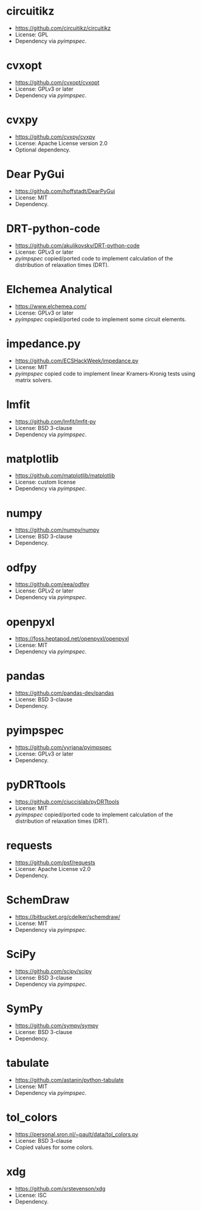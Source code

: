 # circuitikz
- https://github.com/circuitikz/circuitikz
- License: GPL
- Dependency via _pyimpspec_.

# cvxopt
- https://github.com/cvxopt/cvxopt
- License: GPLv3 or later
- Dependency via _pyimpspec_.

# cvxpy
- https://github.com/cvxpy/cvxpy
- License: Apache License version 2.0
- Optional dependency.

# Dear PyGui
- https://github.com/hoffstadt/DearPyGui
- License: MIT
- Dependency.

# DRT-python-code
- https://github.com/akulikovsky/DRT-python-code
- License: GPLv3 or later
- _pyimpspec_ copied/ported code to implement calculation of the distribution of relaxation times (DRT).

# Elchemea Analytical
- https://www.elchemea.com/
- License: GPLv3 or later
- _pyimpspec_ copied/ported code to implement some circuit elements.

# impedance.py
- https://github.com/ECSHackWeek/impedance.py
- License: MIT
- _pyimpspec_ copied code to implement linear Kramers-Kronig tests using matrix solvers.

# lmfit
- https://github.com/lmfit/lmfit-py
- License: BSD 3-clause
- Dependency via _pyimpspec_.

# matplotlib
- https://github.com/matplotlib/matplotlib
- License: custom license
- Dependency via _pyimpspec_.

# numpy
- https://github.com/numpy/numpy
- License: BSD 3-clause
- Dependency.

# odfpy
- https://github.com/eea/odfpy
- License: GPLv2 or later
- Dependency via _pyimpspec_.

# openpyxl
- https://foss.heptapod.net/openpyxl/openpyxl
- License: MIT
- Dependency via _pyimpspec_.

# pandas
- https://github.com/pandas-dev/pandas
- License: BSD 3-clause
- Dependency.

# pyimpspec
- https://github.com/vyrjana/pyimpspec
- License: GPLv3 or later
- Dependency.

# pyDRTtools
- https://github.com/ciuccislab/pyDRTtools
- License: MIT
- _pyimpspec_ copied/ported code to implement calculation of the distribution of relaxation times (DRT).

# requests
- https://github.com/psf/requests
- License: Apache License v2.0
- Dependency.

# SchemDraw
- https://bitbucket.org/cdelker/schemdraw/
- License: MIT
- Dependency via _pyimpspec_.

# SciPy
- https://github.com/scipy/scipy
- License: BSD 3-clause
- Dependency via _pyimpspec_.

# SymPy
- https://github.com/sympy/sympy
- License: BSD 3-clause
- Dependency.

# tabulate
- https://github.com/astanin/python-tabulate
- License: MIT
- Dependency via _pyimpspec_.

# tol_colors
- https://personal.sron.nl/~pault/data/tol_colors.py
- License: BSD 3-clause
- Copied values for some colors.

# xdg
- https://github.com/srstevenson/xdg
- License: ISC
- Dependency.
